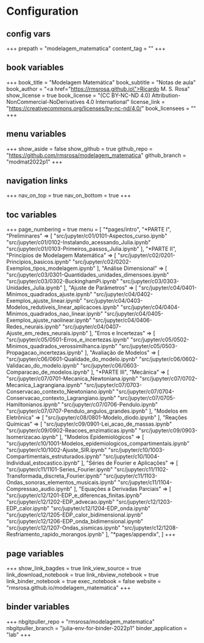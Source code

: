 # Configuration

## config vars
+++
prepath = "modelagem_matematica"
content_tag = ""
+++

## book variables
+++
book_title = "Modelagem Matemática"
book_subtitle = "Notas de aula"
book_author = "<a href=\"https://rmsrosa.github.io\">Ricardo M. S. Rosa</a>"
show_license = true
book_license = "(CC BY-NC-ND 4.0) Attribution-NonCommercial-NoDerivatives 4.0 International"
license_link = "https://creativecommons.org/licenses/by-nc-nd/4.0/"
book_licensees = ""
+++

## menu variables
+++
show_aside = false
show_github = true
github_repo = "https://github.com/rmsrosa/modelagem_matematica"
github_branch = "modmat2022p1"
+++

## navigation links
+++
nav_on_top = true
nav_on_bottom = true
+++

## toc variables
+++
page_numbering = true
menu = [
    "*pages/intro",
    "*PARTE I",
    "Preliminares" => [
        "src/jupyter/c01/0101-Aspectos_curso.ipynb"
        "src/jupyter/c01/0102-Instalando_acessando_Julia.ipynb"
        "src/jupyter/c01/0103-Primeiros_passos_Julia.ipynb"
    ],
   "*PARTE II",
    "Princípios de Modelagem Matemática" => [
        "src/jupyter/c02/0201-Principios_basicos.ipynb"
        "src/jupyter/c02/0202-Exemplos_tipos_modelagem.ipynb"
    ],
    "Análise Dimensional" => [
        "src/jupyter/c03/0301-Quantidades_unidades_dimensoes.ipynb"
        "src/jupyter/c03/0302-BuckinghamPi.ipynb"
        "src/jupyter/c03/0303-Unidades_Julia.ipynb"
    ],
    "Ajuste de Parâmetros" => [
        "src/jupyter/c04/0401-Minimos_quadrados_ajuste.ipynb"
        "src/jupyter/c04/0402-Exemplos_ajuste_linear.ipynb"
        "src/jupyter/c04/0403-Modelos_redutiveis_linear_aplicacoes.ipynb"
        "src/jupyter/c04/0404-Minimos_quadrados_nao_linear.ipynb"
        "src/jupyter/c04/0405-Exemplos_ajuste_naolinear.ipynb"
        "src/jupyter/c04/0406-Redes_neurais.ipynb"
        "src/jupyter/c04/0407-Ajuste_em_redes_neurais.ipynb"
    ],
    "Erros e Incertezas" => [
        "src/jupyter/c05/0501-Erros_e_incertezas.ipynb"
        "src/jupyter/c05/0502-Minimos_quadrados_verossimilhanca.ipynb"
        "src/jupyter/c05/0503-Propagacao_incertezas.ipynb"
    ],
    "Avaliação de Modelos" => [
        "src/jupyter/c06/0601-Qualidade_do_modelo.ipynb"
        "src/jupyter/c06/0602-Validacao_do_modelo.ipynb"
        "src/jupyter/c06/0603-Comparacao_de_modelos.ipynb"
    ],
    "*PARTE III",
    "Mecânica" => [
        "src/jupyter/c07/0701-Mecanica_Newtoniana.ipynb"
        "src/jupyter/c07/0702-Mecanica_Lagrangiana.ipynb"
        "src/jupyter/c07/0703-Conservacao_contexto_Newtoniano.ipynb"
        "src/jupyter/c07/0704-Conservacao_contexto_Lagrangiano.ipynb"
        "src/jupyter/c07/0705-Hamiltonianos.ipynb"
        "src/jupyter/c07/0706-Pendulo.ipynb"
        "src/jupyter/c07/0707-Pendulo_angulos_grandes.ipynb"
    ],
    "Modelos em Eletrônica" => [
        "src/jupyter/c08/0801-Modelo_diodo.ipynb"
    ],
    "Reações Químicas" => [
        "src/jupyter/c09/0901-Lei_acao_de_massas.ipynb"
        "src/jupyter/c09/0902-Reacoes_enzimaticas.ipynb"
        "src/jupyter/c09/0903-Isomerizacao.ipynb"
    ],
    "Modelos Epidemiológicos" => [
        "src/jupyter/c10/1001-Modelos_epidemiologicos_compartimentais.ipynb"
        "src/jupyter/c10/1002-Ajuste_SIR.ipynb"
        "src/jupyter/c10/1003-Compartimentais_estruturados.ipynb"
        "src/jupyter/c10/1004-Individual_estocastico.ipynb"
    ],
    "Séries de Fourier e Aplicações" => [
        "src/jupyter/c11/1101-Series_Fourier.ipynb"
        "src/jupyter/c11/1102-Transformada_discreta_Fourier.ipynb"
        "src/jupyter/c11/1103-Ondas_sonoras_elementos_musicais.ipynb"
        "src/jupyter/c11/1104-Compressao_audio.ipynb"
    ],
    "Equações a Derivadas Parciais" => [
        "src/jupyter/c12/1201-EDP_e_diferencas_finitas.ipynb"
        "src/jupyter/c12/1202-EDP_advecao.ipynb"
        "src/jupyter/c12/1203-EDP_calor.ipynb"
        "src/jupyter/c12/1204-EDP_onda.ipynb"
        "src/jupyter/c12/1205-EDP_calor_bidimensional.ipynb"
        "src/jupyter/c12/1206-EDP_onda_bidimensional.ipynb"
        "src/jupyter/c12/1207-Ondas_sismicas.ipynb"
        "src/jupyter/c12/1208-Resfriamento_rapido_morangos.ipynb"
    ],
    "*pages/appendix",
]
+++

## page variables
+++
show_link_bagdes = true
link_view_source = true
link_download_notebook = true
link_nbview_notebook = true
link_binder_notebook = true
exec_notebook = false
website = "rmsrosa.github.io/modelagem_matematica"
+++

## binder variables
+++
nbgitpuller_repo = "rmsrosa/modelagem_matematica"
nbgitpuller_branch = "julia-env-for-binder-2022p1"
binder_application = "lab" 
+++
